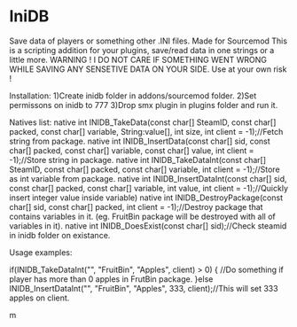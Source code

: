 # IniDB
Save data of players or something other .INI files. Made for Sourcemod
This is a scripting addition for your plugins, save/read data in one strings or a little more.
WARNING ! I DO NOT CARE IF SOMETHING WENT WRONG WHILE SAVING ANY SENSETIVE DATA ON YOUR SIDE. Use at your own risk !


Installation:
1)Create inidb folder in addons/sourcemod folder.
2)Set permissons on inidb to 777
3)Drop smx plugin in plugins folder and run it.

Natives list:
native int INIDB_TakeData(const char[] SteamID, const char[] packed, const char[] variable, String:value[], int size, int client = -1);//Fetch string from package.
native int INIDB_InsertData(const char[] sid, const char[] packed, const char[] variable, const char[] value, int client = -1);//Store string in package.
native int INIDB_TakeDataInt(const char[] SteamID, const char[] packed, const char[] variable, int client = -1);//Store as int variable from package.
native int INIDB_InsertDataInt(const char[] sid, const char[] packed, const char[] variable, int value, int client = -1);//Quickly insert 
integer value inside variable)
native int INIDB_DestroyPackage(const char[] sid, const char[] packed, int client = -1);//Destroy package that contains variables in it.
(eg. FruitBin package will be destroyed with all of variables in it).
native int INIDB_DoesExist(const char[] sid);//Check steamid in inidb folder on existance.


Usage examples:

if(INIDB_TakeDataInt("", "FruitBin", "Apples", client) > 0)
{
//Do something if player has more than 0 apples in FrutBin package.
}else INIDB_InsertDataInt("", "FruitBin", "Apples", 333, client);//This will set 333 apples on client.

 m

